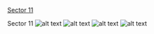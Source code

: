 [Sector 11](#sector11)

<a name = "sector11"></a>
Sector 11
![alt text](/images/WASP-184_Sector_11/WASP-184_Sector_11_a_TimeSeries.png)
![alt text](/images/WASP-184_Sector_11/WASP-184_Sector_11_b_FoldedLightCurve.png)
![alt text](/images/WASP-184_Sector_11/WASP-184_Sector_11_b_IndividualTransitsWithFit.png)
![alt text](/images/WASP-184_Sector_11/WASP-184_Sector_11_c_TimingResiduals.png)

